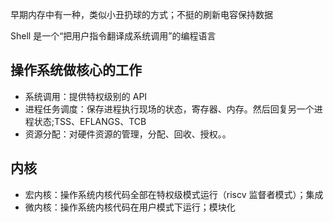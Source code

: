 早期内存中有一种，类似小丑扔球的方式；不挺的刷新电容保持数据

Shell 是一个“把用户指令翻译成系统调用”的编程语言

## 操作系统做核心的工作

- 系统调用：提供特权级别的 API
- 进程任务调度：保存进程执行现场的状态，寄存器、内存。然后回复另一个进程状态;TSS、EFLANGS、TCB
- 资源分配：对硬件资源的管理，分配、回收、授权。。

## 内核

- 宏内核：操作系统内核代码全部在特权级模式运行（riscv 监督者模式）；集成
- 微内核：操作系统内核代码在用户模式下运行；模块化
